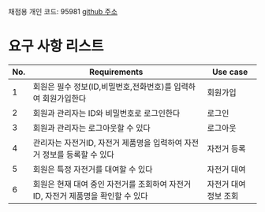 채점용 개인 코드: 95981
[github 주소](https://github.com/shyuk113/2025-1-software-engineering)  

# 요구 사항 리스트
| No. | Requirements | Use case|
| --- | ----------------------------------------------------------- | -------------------- |
| 1   | 회원은 필수 정보(ID,비밀번호,전화번호)를 입력하여 회원가입한다 | 회원가입 |
| 2   | 회원과 관리자는 ID와 비밀번호로 로그인한다 | 로그인 |
| 3   | 회원과 관리자는 로그아웃할 수 있다 | 로그아웃 |
| 4   | 관리자는 자전거ID, 자전거 제품명을 입력하여 자전거 정보를 등록할 수 있다 | 자전거 등록 |
| 5   | 회원은 특정 자전거를 대여할 수 있다 | 자전거 대여 |
| 6   | 회원은 현재 대여 중인 자전거를 조회하여 자전거 ID, 자전거 제품명을 확인할 수 있다 | 자전거 대여 정보 조회 |
